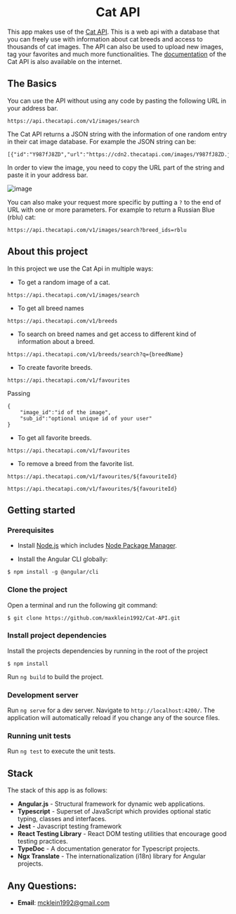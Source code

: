<h1 align="center">Cat API</h1>

This app makes use of the [Cat API](https://thecatapi.com/). This is a web api with a database that you can freely use with information about cat breeds and access to thousands of cat images. The API can also be used to upload new images, tag your favorites and much more functionalities. The [documentation](https://docs.thecatapi.com/) of the Cat API is also available on the internet.

## The Basics

You can use the API without using any code by pasting the following URL in your address bar.

```
https://api.thecatapi.com/v1/images/search
```

The Cat API returns a JSON string with the information of one random entry in their cat image database. For example the JSON string can be:

```
[{"id":"Y987fJ8ZD","url":"https://cdn2.thecatapi.com/images/Y987fJ8ZD.jpg","width":474,"height":632}]
```

In order to view the image, you need to copy the URL part of the string and paste it in your address bar.

![image](https://user-images.githubusercontent.com/19752148/186999757-ed258842-f8ed-46a5-9e21-1018c1a71367.png)

You can also make your request more specific by putting a `?` to the end of URL with one or more parameters. For example to return a Russian Blue (rblu) cat:

```
https://api.thecatapi.com/v1/images/search?breed_ids=rblu
```

## About this project

In this project we use the Cat Api in multiple ways:

- To get a random image of a cat.

```
https://api.thecatapi.com/v1/images/search
```

- To get all breed names

```
https://api.thecatapi.com/v1/breeds
```

- To search on breed names and get access to different kind of information about a breed.

```
https://api.thecatapi.com/v1/breeds/search?q={breedName}
```

- To create favorite breeds.

```
https://api.thecatapi.com/v1/favourites
```

Passing

```
{
    "image_id":"id of the image",
    "sub_id":"optional unique id of your user"
}
```

- To get all favorite breeds.

```
https://api.thecatapi.com/v1/favourites
```

- To remove a breed from the favorite list.

```
https://api.thecatapi.com/v1/favourites/${favouriteId}
```

```
https://api.thecatapi.com/v1/favourites/${favouriteId}
```

## Getting started

### Prerequisites

- Install [Node.js](https://nodejs.org/en/) which includes [Node Package Manager](https://www.npmjs.com/get-npm).

- Install the Angular CLI globally:

```
$ npm install -g @angular/cli
```

### Clone the project

Open a terminal and run the following git command:

```
$ git clone https://github.com/maxklein1992/Cat-API.git
```

### Install project dependencies

Install the projects dependencies by running in the root of the project

```
$ npm install
```

Run `ng build` to build the project.

### Development server

Run `ng serve` for a dev server. Navigate to `http://localhost:4200/`. The application will automatically reload if you change any of the source files.

### Running unit tests

Run `ng test` to execute the unit tests.

## Stack

The stack of this app is as follows:

- **Angular.js** - Structural framework for dynamic web applications.
- **Typescript** - Superset of JavaScript which provides optional static typing, classes and interfaces.
- **Jest** - Javascript testing framework
- **React Testing Library** - React DOM testing utilities that encourage good testing practices.
- **TypeDoc** - A documentation generator for Typescript projects.
- **Ngx Translate** - The internationalization (i18n) library for Angular projects.

## Any Questions:

- **Email**: mcklein1992@gmail.com
